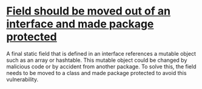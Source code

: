 # [Field should be moved out of an interface and made package protected](https://spotbugs.readthedocs.io/en/latest/bugDescriptions.html#MS_OOI_PKGPROTECT)

 A final static field that is
defined in an interface references a mutable
   object such as an array or hashtable.
   This mutable object could
   be changed by malicious code or
        by accident from another package.
   To solve this, the field needs to be moved to a class
   and made package protected
   to avoid
        this vulnerability.